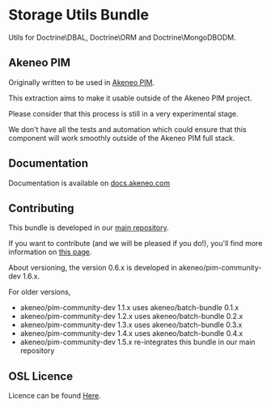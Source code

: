 Storage Utils Bundle
====================

Utils for Doctrine\DBAL, Doctrine\ORM and Doctrine\MongoDBODM.

Akeneo PIM
----------

Originally written to be used in [Akeneo PIM](https://www.akeneo.com/).

This extraction aims to make it usable outside of the Akeneo PIM project.

Please consider that this process is still in a very experimental stage.

We don't have all the tests and automation which could ensure that this component will work smoothly outside of the Akeneo PIM full stack.

Documentation
-------------

Documentation is available on [docs.akeneo.com](http://docs.akeneo.com)

Contributing
------------

This bundle is developed in our [main repository](https://github.com/akeneo/pim-community-dev).

If you want to contribute (and we will be pleased if you do!), you'll find more information on [this page](http://docs.akeneo.com/latest/contributing/index.html).

About versioning, the version 0.6.x is developed in akeneo/pim-community-dev 1.6.x.

For older versions,
 - akeneo/pim-community-dev 1.1.x uses akeneo/batch-bundle 0.1.x
 - akeneo/pim-community-dev 1.2.x uses akeneo/batch-bundle 0.2.x
 - akeneo/pim-community-dev 1.3.x uses akeneo/batch-bundle 0.3.x
 - akeneo/pim-community-dev 1.4.x uses akeneo/batch-bundle 0.4.x
 - akeneo/pim-community-dev 1.5.x re-integrates this bundle in our main repository

OSL Licence
-----------

Licence can be found [Here](https://github.com/akeneo/pim-community-dev/blob/master/LICENCE.txt).
